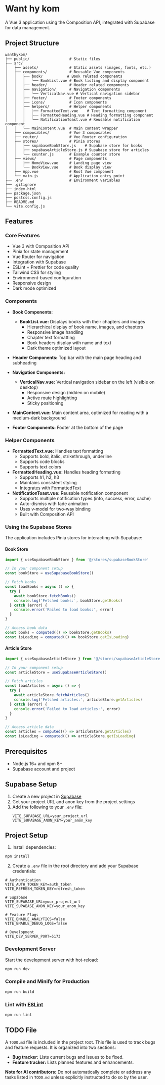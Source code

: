 # Want hy kom

A Vue 3 application using the Composition API, integrated with Supabase for data management.

## Project Structure

```
wanthykom/
├── public/                  # Static files
├── src/
│   ├── assets/              # Static assets (images, fonts, etc.)
│   ├── components/          # Reusable Vue components
│   │   ├── book/           # Book related components
│   │   │   └── BookList.vue # Book listing and display component
│   │   ├── header/          # Header related components
│   │   ├── navigation/      # Navigation components
│   │   │   └── VerticalNav.vue # Vertical navigation sidebar
│   │   ├── footer/          # Footer components
│   │   ├── icons/           # Icon components
│   │   ├── helpers/         # Helper components
│   │   │   ├── FormattedText.vue    # Text formatting component
│   │   │   ├── FormattedHeading.vue # Heading formatting component
│   │   │   └── NotificationToast.vue # Reusable notification component
│   │   └── MainContent.vue  # Main content wrapper
│   ├── composables/         # Vue 3 composables
│   ├── router/              # Vue Router configuration
│   ├── stores/              # Pinia stores
│   │   ├── supabaseBookStore.js    # Supabase store for books
│   │   ├── supabaseArticleStore.js # Supabase store for articles
│   │   └── counter.js       # Example counter store
│   ├── views/               # Page components
│   │   ├── HomeView.vue     # Landing page view
│   │   └── BookView.vue     # Book display view
│   ├── App.vue              # Root Vue component
│   └── main.js              # Application entry point
├── .env                     # Environment variables
├── .gitignore
├── index.html
├── package.json
├── postcss.config.js
├── README.md
└── vite.config.js
```

## Features

### Core Features

- Vue 3 with Composition API
- Pinia for state management
- Vue Router for navigation
- Integration with Supabase
- ESLint + Prettier for code quality
- Tailwind CSS for styling
- Environment-based configuration
- Responsive design
- Dark mode optimized

### Components

- **Book Components:**
  - **BookList.vue:** Displays books with their chapters and images
    - Hierarchical display of book name, images, and chapters
    - Responsive image handling
    - Chapter text formatting
    - Book headers display with name and text
    - Dark theme optimized layout

- **Header Components:** Top bar with the main page heading and subheading
- **Navigation Components:** 
  - **VerticalNav.vue:** Vertical navigation sidebar on the left (visible on desktop)
    - Responsive design (hidden on mobile)
    - Active route highlighting
    - Sticky positioning
- **MainContent.vue:** Main content area, optimized for reading with a medium-dark background
- **Footer Components:** Footer at the bottom of the page

### Helper Components

- **FormattedText.vue:** Handles text formatting
  - Supports bold, italic, strikethrough, underline
  - Supports code blocks
  - Supports text colors
- **FormattedHeading.vue:** Handles heading formatting
  - Supports h1, h2, h3
  - Maintains consistent styling
  - Integrates with FormattedText
- **NotificationToast.vue:** Reusable notification component
  - Supports multiple notification types (info, success, error, cache)
  - Auto-dismiss with fade animation
  - Uses v-model for two-way binding
  - Built with Composition API

### Using the Supabase Stores

The application includes Pinia stores for interacting with Supabase:

#### Book Store
```javascript
import { useSupabaseBookStore } from '@/stores/supabaseBookStore'

// In your component setup
const bookStore = useSupabaseBookStore()

// Fetch books
const loadBooks = async () => {
  try {
    await bookStore.fetchBooks()
    console.log('Fetched books:', bookStore.getBooks)
  } catch (error) {
    console.error('Failed to load books:', error)
  }
}

// Access book data
const books = computed(() => bookStore.getBooks)
const isLoading = computed(() => bookStore.getIsLoading)
```

#### Article Store
```javascript
import { useSupabaseArticleStore } from '@/stores/supabaseArticleStore'

// In your component setup
const articleStore = useSupabaseArticleStore()

// Fetch articles
const loadArticles = async () => {
  try {
    await articleStore.fetchArticles()
    console.log('Fetched articles:', articleStore.getArticles)
  } catch (error) {
    console.error('Failed to load articles:', error)
  }
}

// Access article data
const articles = computed(() => articleStore.getArticles)
const isLoading = computed(() => articleStore.getIsLoading)
```

## Prerequisites

- Node.js 16+ and npm 8+
- Supabase account and project

## Supabase Setup

1. Create a new project in [Supabase](https://supabase.com)
2. Get your project URL and anon key from the project settings
3. Add the following to your `.env` file:
   ```
   VITE_SUPABASE_URL=your_project_url
   VITE_SUPABASE_ANON_KEY=your_anon_key
   ```

## Project Setup

1. Install dependencies:

```sh
npm install
```

2. Create a `.env` file in the root directory and add your Supabase credentials:

```env
# Authentication
VITE_AUTH_TOKEN_KEY=auth_token
VITE_REFRESH_TOKEN_KEY=refresh_token

# Supabase
VITE_SUPABASE_URL=your_project_url
VITE_SUPABASE_ANON_KEY=your_anon_key

# Feature Flags
VITE_ENABLE_ANALYTICS=false
VITE_ENABLE_DEBUG_LOGS=false

# Development
VITE_DEV_SERVER_PORT=5173
```

### Development Server

Start the development server with hot-reload:

```sh
npm run dev
```

### Compile and Minify for Production

```sh
npm run build
```

### Lint with [ESLint](https://eslint.org/)

```sh
npm run lint
```

## TODO File

A `TODO.md` file is included in the project root. This file is used to track bugs and feature requests. It is organized into two sections:

- **Bug tracker:** Lists current bugs and issues to be fixed.
- **Feature tracker:** Lists planned features and enhancements.

**Note for AI contributors:**
Do not automatically complete or address any tasks listed in `TODO.md` unless explicitly instructed to do so by the user.

